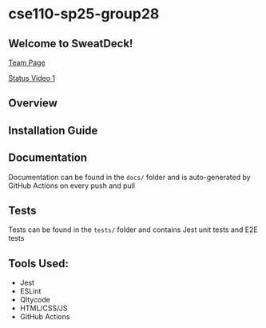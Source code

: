 # cse110-sp25-group28

## Welcome to SweatDeck!

[Team Page](https://cse110-sp25-group28.github.io/cse110-sp25-group28/admin/team)

[Status Video 1](https://www.youtube.com/watch?v=K7wuVDzI_fQ)

## Overview

## Installation Guide

## Documentation

Documentation can be found in the `docs/` folder and is auto-generated by GitHub Actions on every push and pull

## Tests

Tests can be found in the `tests/` folder and contains Jest unit tests and E2E tests

## Tools Used:

- Jest
- ESLint
- Qltycode
- HTML/CSS/JS
- GitHub Actions